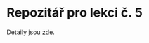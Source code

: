 Repozitář pro lekci č. 5
========================

Detaily jsou [zde](http://alej.alisma.cz/prog/pg05).
